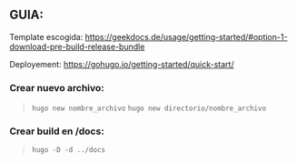 ## GUIA:

Template escogida:
https://geekdocs.de/usage/getting-started/#option-1-download-pre-build-release-bundle

Deployement:
https://gohugo.io/getting-started/quick-start/

### Crear nuevo archivo:
> `hugo new nombre_archivo`
> `hugo new directorio/nombre_archivo`

### Crear build en /docs:
> `hugo -D -d ../docs`
